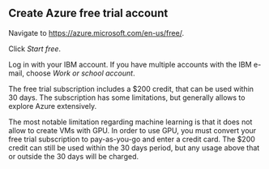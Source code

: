 ## Create Azure free trial account

Navigate to https://azure.microsoft.com/en-us/free/.

Click *Start free*.

Log in with your IBM account. If you have multiple accounts with the IBM e-mail, choose *Work or school account*.

The free trial subscription includes a $200 credit, that can be used within 30 days. The subscription has some limitations, but generally allows to explore Azure extensively.

The most notable limitation regarding machine learning is that it does not allow to create VMs with GPU. In order to use GPU, you must convert your free trial subscription to pay-as-you-go and enter a credit card. The $200 credit can still be used within the 30 days period, but any usage above that or outside the 30 days will be charged.